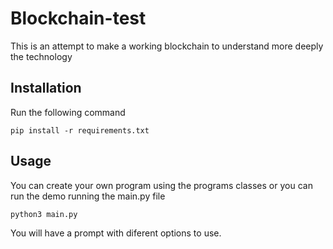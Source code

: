 # Blockchain-test
This is an attempt to make a working blockchain to understand more deeply the technology
 
## Installation
Run the following command
```shell
pip install -r requirements.txt
```
## Usage
You can create your own program using the programs classes or you can run the demo running the main.py file
```shell 
python3 main.py
``` 
You will have a prompt with diferent options to use.
